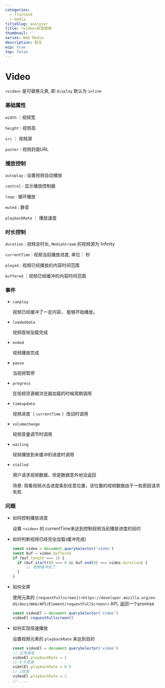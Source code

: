 ```yaml
---
categories:
  - frontend
  - media
titleSlug: analyser
title: <video>标签使用
thumbnail: ''
series: Web Media
description: 暂无
wip: true
top: false
---
```


# Video

`<video>` 是可替换元素, 即 `display` 默认为 `inline`

### 基础属性

`width` ：视频宽

`height` : 视频高

`src` ： 视频源

`poster` : 视频封面URL

### 播放控制

`autoplay` : 设置视频自动播放

`control` : 显示播放控制器

`loop` : 循环播放

`muted` : 静音

`playbackRate` ： 播放速度

### 时长控制

`duration` : 视频总时长, `MediaStream` 的视频源为`Infinity

`currentTime` : 视频当前播放进度, 单位： 秒

`played` :  视频已经播放的内容时间范围

`buffered` ：视频已经缓冲的内容时间范围

### 事件

- `canplay`

  视频已经缓冲了一定内容， 能够开始播放。

- `loadeddata`

  视频首帧加载完成

- `ended`

  视频播放完成

- `pause`

  当视频暂停

- `progress`

  在视频资源被浏览器加载的时候周期调用

- `timeupdate`

  视频进度（ `currentTime` ）改动时调用

- `volumechange`

  视频音量调节时调用

- `waiting`

  视频播放到未缓冲的进度时调用

- `stalled`

  用户请求视频数据，但是数据意外地没返回

  场景: 观看视频点击进度条到任意位置，该位置的视频数据由于一些原因请求失败.

### 问题

- 如何控制播放进度

  设置 `<video>` 的 currentTime来达到控制视频当前播放进度的目的

- 如何判断视频已经完全加载(缓冲完成)

  ```jsx
  const video = document.querySelector('video')
  const buf = video.buffered
  if (buf.length === 1) {
  	if (buf.start(0) === 0 && buf.end(0) === video.duration) {
  		// 视频缓冲完了
  	}
  }
  ```

- 如何全屏

  使用元素的 `[requestFullscreen](<https://developer.mozilla.org/en-US/docs/Web/API/Element/requestFullScreen>)` API, 返回一个promise

  ```jsx
  const videoEl = document.querySelector('video')
  videoEl.requestFullscreen()
  ```

- 如何实现倍速播放

  设置视频元素的 `playbackRate` 来达到目的

  ```jsx
  const videoEl = document.querySelector('video')
  // 正常速度
  videoEl.playbackRate = 1
  // 0.5倍速
  videlEl.playbackRate = 0.5
  // 2倍速
  videoEl.playbackRate = 2
  // ....
  ```